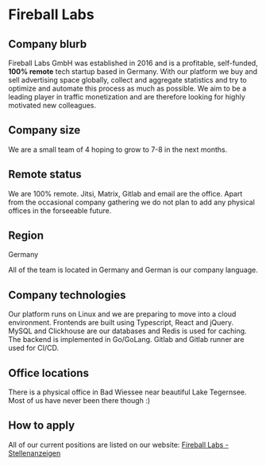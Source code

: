 # Fireball Labs

## Company blurb

Fireball Labs GmbH was established in 2016 and is a profitable, self-funded, **100% remote** tech startup based in Germany. With our platform we buy and sell advertising space globally, collect and aggregate statistics and try to optimize and automate this process as much as possible. We aim to be a leading player in traffic monetization and are therefore looking for highly motivated new colleagues.

## Company size

We are a small team of 4 hoping to grow to 7-8 in the next months.

## Remote status

We are 100% remote. Jitsi, Matrix, Gitlab and email are the office. Apart from the occasional company gathering we do not plan to add any physical offices in the forseeable future.

## Region

Germany

All of the team is located in Germany and German is our company language. 

## Company technologies

Our platform runs on Linux and we are preparing to move into a cloud environment. Frontends are built using Typescript, React and jQuery. MySQL and Clickhouse are our databases and Redis is used for caching. The backend is implemented in Go/GoLang. Gitlab and Gitlab runner are used for CI/CD.

## Office locations

There is a physical office in Bad Wiessee near beautiful Lake Tegernsee. Most of us have never been there though :) 

## How to apply

All of our current positions are listed on our website: [Fireball Labs - Stellenanzeigen](https://www.fireballlabs.com/jobs/)

